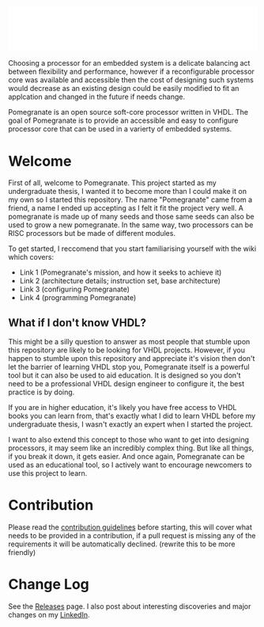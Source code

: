 ![Pomegranate](https://github.com/Zachary-Pearce/Pomegranate/blob/main/images/TempLogo.png)

Choosing a processor for an embedded system is a delicate balancing act between flexibility and performance, however if a reconfigurable processor core was available and accessible then the cost of designing such systems would decrease as an existing design could be easily modified to fit an applcation and changed in the future if needs change.

Pomegranate is an open source soft-core processor written in VHDL. The goal of Pomegranate is to provide an accessible and easy to configure processor core that can be used in a varierty of embedded systems.

# Welcome
First of all, welcome to Pomegranate. This project started as my undergraduate thesis, I wanted it to become more than I could make it on my own so I started this repository. The name "Pomegranate" came from a friend, a name I ended up accepting as I felt it fit the project very well. A pomegranate is made up of many seeds and those same seeds can also be used to grow a new pomegranate. In the same way, two processors can be RISC processors but be made of different modules.

To get started, I reccomend that you start familiarising yourself with the wiki which covers:
- Link 1 (Pomegranate's mission, and how it seeks to achieve it)
- Link 2 (architecture details; instruction set, base architecture)
- Link 3 (configuring Pomegranate)
- Link 4 (programming Pomegranate)

## What if I don't know VHDL?
This might be a silly question to answer as most people that stumble upon this repository are likely to be looking for VHDL projects. However, if you happen to stumble upon this repository and appreciate it's vision then don't let the barrier of learning VHDL stop you, Pomegranate itself is a powerful tool but it can also be used to aid education. It is designed so you don't need to be a professional VHDL design engineer to configure it, the best practice is by doing.

If you are in higher education, it's likely you have free access to VHDL books you can learn from, that's exactly what I did to learn VHDL before my undergraduate thesis, I wasn't exactly an expert when I started the project.

I want to also extend this concept to those who want to get into designing processors, it may seem like an incredibly complex thing. But like all things, if you break it down, it gets easier. And once again, Pomegranate can be used as an educational tool, so I actively want to encourage newcomers to use this project to learn.

# Contribution
Please read the [contribution guidelines](https://github.com/Zachary-Pearce/Pomegranate/blob/main/.github/CONTRIBUTING.md) before starting, this will cover what needs to be provided in a contribution, if a pull request is missing any of the requirements it will be automatically declined. (rewrite this to be more friendly)

# Change Log
See the [Releases](https://github.com/Zachary-Pearce/Pomegranate/releases/) page. I also post about interesting discoveries and major changes on my [LinkedIn](https://www.linkedin.com/in/zachary-pearce-231307243/).
